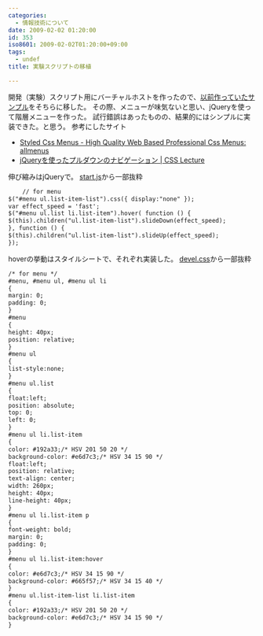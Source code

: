 ```yaml
---
categories:
  - 情報技術について
date: 2009-02-02 01:20:00
id: 353
iso8601: 2009-02-02T01:20:00+09:00
tags:
  - undef
title: 実験スクリプトの移植

---
```


<p>開発（実験）スクリプト用にバーチャルホストを作ったので、<a href="https://www.nqou.net">以前作っていたサンプル</a>をそちらに移した。
その際、メニューが味気ないと思い、jQueryを使って階層メニューを作った。
試行錯誤はあったものの、結果的にはシンプルに実装できた。と思う。
参考にしたサイト</p>

<ul>
<li><a href="http://www.styledmenus.com/search/label/allmenus">Styled Css Menus - High Quality Web Based Professional Css Menus: allmenus</a></li>
<li><a href="http://www.css-lecture.com/log/javascript/009.html">jQueryを使ったプルダウンのナビゲーション | CSS Lecture</a></li>
</ul>

<p>
伸び縮みはjQueryで。
<a href="https://www.nqou.net">start.js</a>から一部抜粋</p>

```default
    // for menu
$("#menu ul.list-item-list").css({ display:"none" });
var effect_speed = 'fast';
$("#menu ul.list li.list-item").hover( function () {
$(this).children("ul.list-item-list").slideDown(effect_speed);
}, function () {
$(this).children("ul.list-item-list").slideUp(effect_speed);
});
```

<p>hoverの挙動はスタイルシートで、それぞれ実装した。
<a href="https://www.nqou.net">devel.css</a>から一部抜粋</p>

```default
/* for menu */
#menu, #menu ul, #menu ul li
{
margin: 0;
padding: 0;
}
#menu
{
height: 40px;
position: relative;
}
#menu ul
{
list-style:none;
}
#menu ul.list
{
float:left;
position: absolute;
top: 0;
left: 0;
}
#menu ul li.list-item
{
color: #192a33;/* HSV 201 50 20 */
background-color: #e6d7c3;/* HSV 34 15 90 */
float:left;
position: relative;
text-align: center;
width: 260px;
height: 40px;
line-height: 40px;
}
#menu ul li.list-item p
{
font-weight: bold;
margin: 0;
padding: 0;
}
#menu ul li.list-item:hover
{
color: #e6d7c3;/* HSV 34 15 90 */
background-color: #665f57;/* HSV 34 15 40 */
}
#menu ul.list-item-list li.list-item
{
color: #192a33;/* HSV 201 50 20 */
background-color: #e6d7c3;/* HSV 34 15 90 */
}
```
    	